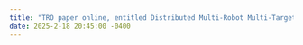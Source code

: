 ```yaml
---
title: "TRO paper online, entitled Distributed Multi-Robot Multi-Target Tracking Using Heterogeneous Limited-Range Sensors"
date: 2025-2-18 20:45:00 -0400
---
```

